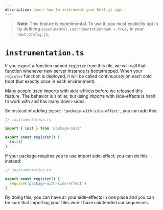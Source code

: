 ```yaml
---
description: Learn how to instrument your Next.js app.
---
```


> **Note**: This feature is experimental. To use it, you must explicitly opt in by defining `experimental.instrumentationHook = true;` in your `next.config.js`.

# `instrumentation.ts`

If you export a function named `register` from this file, we will call that function whenever new server instance is bootstrapped.
When your `register` function is deployed, it will be called continuously on each cold boot (but exactly once in each environment).

Many people used imports with side-effects before we released this feature.
The behavior is similar, but using imports with side-effects is hard to work with and has many down-sides.

So instead of adding `import 'package-with-side-effect'`, you can add this:

```ts
// instrumentation.ts

import { init } from 'package-init'

export const register() {
  init()
}
```

If your package requires you to use import side-effect, you can do this instead:

```ts
// instrumentation.ts

export const register() {
  require('package-with-side-effect')
}
```

By doing this, you can have all your side-effects in one place and you can be sure that importing your files won't have unintended consequences.
